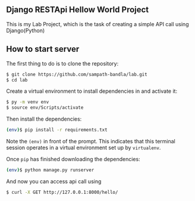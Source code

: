 ## Django RESTApi Hellow World Project

This is my Lab Project, which is the task of creating a simple API call using Django(Python)

## How to start server
The first thing to do is to clone the repository:

```sh
$ git clone https://github.com/sampath-bandla/lab.git
$ cd lab
```

Create a virtual environment to install dependencies in and activate it:

```sh
$ py -m venv env
$ source env/Scripts/activate
```

Then install the dependencies:

```sh
(env)$ pip install -r requirements.txt
```
Note the `(env)` in front of the prompt. This indicates that this terminal
session operates in a virtual environment set up by `virtualenv`.

Once `pip` has finished downloading the dependencies:
```sh
(env)$ python manage.py runserver
```

And now you can access api call using
```sh
$ curl -X GET http://127.0.0.1:8000/hello/
```